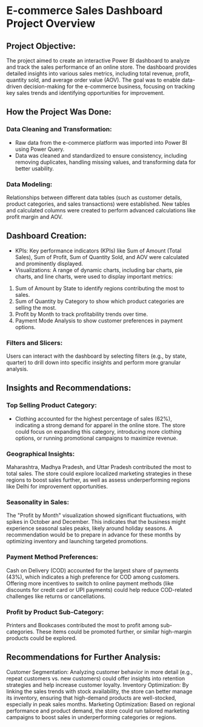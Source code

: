 # E-commerce Sales Dashboard Project Overview
## Project Objective:
The project aimed to create an interactive Power BI dashboard to analyze and track the sales performance of an online store. The dashboard provides detailed insights into various sales metrics, including total revenue, profit, quantity sold, and average order value (AOV). The goal was to enable data-driven decision-making for the e-commerce business, focusing on tracking key sales trends and identifying opportunities for improvement.

## How the Project Was Done:
### Data Cleaning and Transformation:

- Raw data from the e-commerce platform was imported into Power BI using Power Query.
- Data was cleaned and standardized to ensure consistency, including removing duplicates, handling missing values, and transforming data for better usability.
### Data Modeling:

Relationships between different data tables (such as customer details, product categories, and sales transactions) were established.
New tables and calculated columns were created to perform advanced calculations like profit margin and AOV.
## Dashboard Creation:

- KPIs: Key performance indicators (KPIs) like Sum of Amount (Total Sales), Sum of Profit, Sum of Quantity Sold, and AOV were calculated and prominently displayed.
- Visualizations: A range of dynamic charts, including bar charts, pie charts, and line charts, were used to display important metrics:
1. Sum of Amount by State to identify regions contributing the most to sales.
2. Sum of Quantity by Category to show which product categories are selling the most.
3. Profit by Month to track profitability trends over time.
4. Payment Mode Analysis to show customer preferences in payment options.
### Filters and Slicers:

Users can interact with the dashboard by selecting filters (e.g., by state, quarter) to drill down into specific insights and perform more granular analysis.
## Insights and Recommendations:
### Top Selling Product Category:

- Clothing accounted for the highest percentage of sales (62%), indicating a strong demand for apparel in the online store. The store could focus on expanding this category, introducing more clothing options, or running promotional campaigns to maximize revenue.
  
### Geographical Insights:

Maharashtra, Madhya Pradesh, and Uttar Pradesh contributed the most to total sales. The store could explore localized marketing strategies in these regions to boost sales further, as well as assess underperforming regions like Delhi for improvement opportunities.

### Seasonality in Sales:

The "Profit by Month" visualization showed significant fluctuations, with spikes in October and December. This indicates that the business might experience seasonal sales peaks, likely around holiday seasons. A recommendation would be to prepare in advance for these months by optimizing inventory and launching targeted promotions.

### Payment Method Preferences:

Cash on Delivery (COD) accounted for the largest share of payments (43%), which indicates a high preference for COD among customers. Offering more incentives to switch to online payment methods (like discounts for credit card or UPI payments) could help reduce COD-related challenges like returns or cancellations.

### Profit by Product Sub-Category:

Printers and Bookcases contributed the most to profit among sub-categories. These items could be promoted further, or similar high-margin products could be explored.

## Recommendations for Further Analysis:
Customer Segmentation: Analyzing customer behavior in more detail (e.g., repeat customers vs. new customers) could offer insights into retention strategies and help increase customer loyalty.
Inventory Optimization: By linking the sales trends with stock availability, the store can better manage its inventory, ensuring that high-demand products are well-stocked, especially in peak sales months.
Marketing Optimization: Based on regional performance and product demand, the store could run tailored marketing campaigns to boost sales in underperforming categories or regions.

